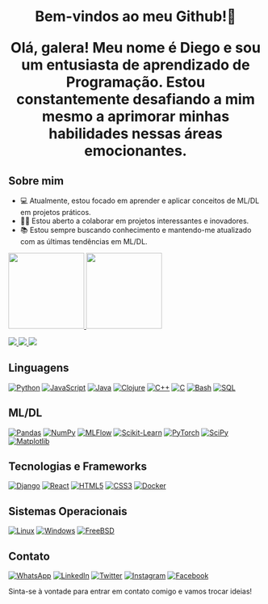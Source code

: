 <h1 align="center">Bem-vindos ao meu Github!👋


Olá, galera! Meu nome é Diego e sou um entusiasta de aprendizado de Programação. Estou constantemente desafiando a mim mesmo a aprimorar minhas habilidades nessas áreas emocionantes.

## Sobre mim

- 💻 Atualmente, estou focado em aprender e aplicar conceitos de ML/DL em projetos práticos.
- 👨‍💻 Estou aberto a colaborar em projetos interessantes e inovadores.
- 📚 Estou sempre buscando conhecimento e mantendo-me atualizado com as últimas tendências em ML/DL.

<div align="light">
  <a href="https://github.com/DiiegoPaiiva">
  <img height="150em" src="https://github-readme-stats.vercel.app/api?username=DiiegoPaiiva&show_icons=true&theme=dark&include_all_commits=true&count_private=true"/>
  <img height="150em" src="https://github-readme-stats.vercel.app/api/top-langs/?username=DiiegoPaiiva&layout=compact&langs_count=7&theme=dark"/>
</div>
<div>
<p align="light">
  <a href="https://github.com/DiiegoPaiiva">
    <img src="http://github-profile-summary-cards.vercel.app/api/cards/profile-details?username=DiiegoPaiiva&theme=transparent" />
  </a>
  <a href="https://github.com/DiiegoPaiiva">
    <img src="https://github-readme-streak-stats.herokuapp.com/?user=DiiegoPaiiva&hide_border=true&card_width=338&theme=transparent" />
  </a>
  <a href="https://github.com/DiiegoPaiiva">
    <img src="http://github-profile-summary-cards.vercel.app/api/cards/stats?username=DiiegoPaiiva&theme=transparent" />
  </a>
</p>
</div>
    
## Linguagens

[![Python](https://img.shields.io/badge/-Python-3776AB?style=flat-square&logo=python&logoColor=white)](https://www.python.org/) [![JavaScript](https://img.shields.io/badge/-JavaScript-F7DF1E?style=flat-square&logo=javascript&logoColor=black)](https://www.javascript.com/) [![Java](https://img.shields.io/badge/-Java-007396?style=flat-square&logo=java&logoColor=white)](https://www.java.com/) [![Clojure](https://img.shields.io/badge/-Clojure-5881D8?style=flat-square&logo=clojure&logoColor=white)](https://clojure.org/) [![C++](https://img.shields.io/badge/-C++-00599C?style=flat-square&logo=c%2B%2B&logoColor=white)](https://isocpp.org/) [![C](https://img.shields.io/badge/-C-555555?style=flat-square&logo=c&logoColor=white)](https://en.wikipedia.org/wiki/C_(programming_language)) [![Bash](https://img.shields.io/badge/-Bash-4EAA25?style=flat-square&logo=gnu-bash&logoColor=white)](https://www.gnu.org/software/bash/) [![SQL](https://img.shields.io/badge/-SQL-4479A1?style=flat-square&logo=postgresql&logoColor=white)](https://www.postgresql.org/)

## ML/DL

[![Pandas](https://img.shields.io/badge/-Pandas-150458?style=flat-square&logo=pandas&logoColor=white)](https://pandas.pydata.org/) [![NumPy](https://img.shields.io/badge/-NumPy-013243?style=flat-square&logo=numpy&logoColor=white)](https://numpy.org/) [![MLFlow](https://img.shields.io/badge/-MLFlow-025D8C?style=flat-square&logo=apache%20spark&logoColor=white)](https://mlflow.org/) [![Scikit-Learn](https://img.shields.io/badge/-Scikit--Learn-F7931E?style=flat-square&logo=scikit-learn&logoColor=white)](https://scikit-learn.org/) [![PyTorch](https://img.shields.io/badge/-PyTorch-EE4C2C?style=flat-square&logo=pytorch&logoColor=white)](https://pytorch.org/) [![SciPy](https://img.shields.io/badge/-SciPy-8CAAE6?style=flat-square&logo=scipy&logoColor=white)](https://www.scipy.org/) [![Matplotlib](https://img.shields.io/badge/-Matplotlib-11557C?style=flat-square&logo=matplotlib&logoColor=white)](https://matplotlib.org/)

## Tecnologias e Frameworks

[![Django](https://img.shields.io/badge/-Django-092E20?style=flat-square&logo=django&logoColor=white)](https://www.djangoproject.com/) [![React](https://img.shields.io/badge/-React-61DAFB?style=flat-square&logo=react&logoColor=black)](https://reactjs.org/) [![HTML5](https://img.shields.io/badge/-HTML5-E34F26?style=flat-square&logo=html5&logoColor=white)](https://developer.mozilla.org/en-US/docs/Web/HTML) [![CSS3](https://img.shields.io/badge/-CSS3-1572B6?style=flat-square&logo=css3&logoColor=white)](https://developer.mozilla.org/en-US/docs/Web/CSS) [![Docker](https://img.shields.io/badge/-Docker-2496ED?style=flat-square&logo=docker&logoColor=white)](https://www.docker.com/)

## Sistemas Operacionais

[![Linux](https://img.shields.io/badge/-Linux-FCC624?style=flat-square&logo=linux&logoColor=black)](https://www.linux.org/) [![Windows](https://img.shields.io/badge/-Windows-0078D6?style=flat-square&logo=windows&logoColor=white)](https://www.microsoft.com/en-us/windows) [![FreeBSD](https://img.shields.io/badge/-FreeBSD-AB2B28?style=flat-square&logo=freebsd&logoColor=white)](https://www.freebsd.org/)

## Contato

[![WhatsApp](https://img.shields.io/badge/-WhatsApp-25D366?style=flat-square&logo=whatsapp&logoColor=white)](https://wa.me/5561982323152) [![LinkedIn](https://img.shields.io/badge/-LinkedIn-0A66C2?style=flat-square&logo=linkedin&logoColor=white)](https://www.linkedin.com/in/diiegopaiiva/) [![Twitter](https://img.shields.io/badge/-Twitter-1DA1F2?style=flat-square&logo=twitter&logoColor=white)](https://twitter.com/diihpaiiva) [![Instagram](https://img.shields.io/badge/-Instagram-E4405F?style=flat-square&logo=instagram&logoColor=white)](https://www.instagram.com/diihpaiiva/) [![Facebook](https://img.shields.io/badge/-Facebook-1877F2?style=flat-square&logo=facebook&logoColor=white)](https://www.facebook.com/diiegopaiiva/)

Sinta-se à vontade para entrar em contato comigo e vamos trocar ideias!
